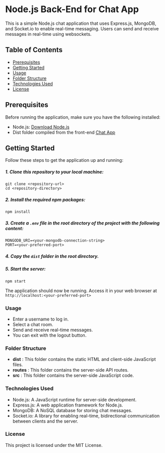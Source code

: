 # Node.js Back-End for Chat App


This is a simple Node.js chat application that uses Express.js, MongoDB, and Socket.io to enable real-time messaging. Users can send and receive messages in real-time using websockets.

## Table of Contents

- [Prerequisites](#prerequisites)
- [Getting Started](#getting-started)
- [Usage](#usage)
- [Folder Structure](#folder-structure)
- [Technologies Used](#technologies-used)
- [License](#license)

## Prerequisites

Before running the application, make sure you have the following installed:

- Node.js: [Download Node.js](https://nodejs.org/)
- Dist folder compiled from the front-end [Chat App](https://github.com/brunoromerope/chatroom-front)

## Getting Started

Follow these steps to get the application up and running:

##### 1. Clone this repository to your local machine:

```
git clone <repository-url>
cd <repository-directory>
```
##### 2. Install the required npm packages:

```
npm install
```
##### 3. Create a `.env` file in the root directory of the project with the following content:

```
MONGODB_URI=<your-mongodb-connection-string>
PORT=<your-preferred-port>
```

##### 4. Copy the `dist` folder in the root directory.

##### 5. Start the server:

```
npm start
```

The application should now be running. Access it in your web browser at `http://localhost:<your-preferred-port>`

### Usage

- Enter a username to log in.
- Select a chat room.
- Send and receive real-time messages.
- You can exit with the logout button.

### Folder Structure

- **dist** : This folder contains the static HTML and client-side JavaScript files.
- **routes** : This folder contains the server-side API routes.
- **src** : This folder contains the server-side JavaScript code.

### Technologies Used

- Node.js: A JavaScript runtime for server-side development.
- Express.js: A web application framework for Node.js.
- MongoDB: A NoSQL database for storing chat messages.
- Socket.io: A library for enabling real-time, bidirectional communication between clients and the server.

### License

This project is licensed under the MIT License.
